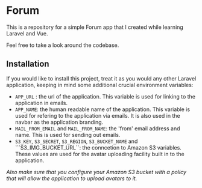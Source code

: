# Forum

This is a repository for a simple Forum app that I created while learning Laravel and Vue.

Feel free to take a look around the codebase.

## Installation
If you would like to install this project, treat it as you would any other Laravel application, keeping in mind some additional crucial environment variables:
- ```APP_URL``` : the url of the application. This variable is used for linking to the application in emails.
- ```APP_NAME```: the human readable name of the application. This variable is used for refering to the application via emails. It is also used in the navbar as the application branding.
- ```MAIL_FROM_EMAIL``` and ```MAIL_FROM_NAME```: the 'from' email address and name. This is used for sending out emails.
- ```S3_KEY```, ```S3_SECRET```, ```S3_REGION```, ```S3_BUCKET_NAME``` and ```S3_IMG_BUCKET_URL``: the conncetion to Amazon S3 variables. These values are used for the avatar uploading facility built in to the application.

*Also make sure that you configure your Amazon S3 bucket with a policy that will allow the application to upload avatars to it.*
